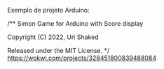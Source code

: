 Exemplo de projeto Arduino:


/**
   Simon Game for Arduino with Score display

   Copyright (C) 2022, Uri Shaked

   Released under the MIT License.
*/
https://wokwi.com/projects/328451800839488084
